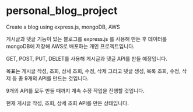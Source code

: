 # personal_blog_project
Create a blog using express.js, mongoDB, AWS

게시글과 댓글 기능이 있는 블로그를 express.js 를 사용해 만든 후 데이터를 mongoDB에 저장해 AWS로 배포하는 개인 프로젝트입니다.

GET, POST, PUT, DELET를 사용해 게시글과 댓글 API를 만들 예정입니다.

목표는 게시글 작성, 조회, 상세 조회, 수정, 삭제 그리고 댓글 생성, 목록 조회, 수정, 삭제 등 총 9개의 API를 만드는 것입니다.

9개의 API를 모두 만들 때까지 계속 수정 작업을 진행할 것입니다.

현재 게시글 작성, 조회, 상세 조회 API를 만든 상태입니다.

